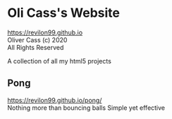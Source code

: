 # Oli Cass's Website 
https://revilon99.github.io  
 Oliver Cass (c) 2020  
 All Rights Reserved

 A collection of all my html5 projects

## Pong
https://revilon99.github.io/pong/  
Nothing more than bouncing balls
Simple yet effective
